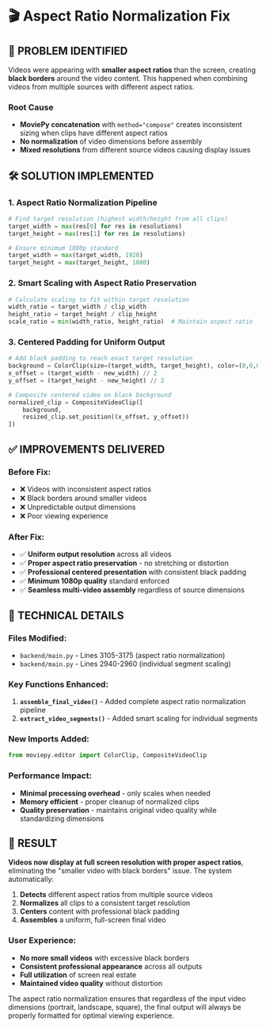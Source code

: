 # 🎬 Aspect Ratio Normalization Fix

## 🚨 **PROBLEM IDENTIFIED**
Videos were appearing with **smaller aspect ratios** than the screen, creating **black borders** around the video content. This happened when combining videos from multiple sources with different aspect ratios.

### Root Cause
- **MoviePy concatenation** with `method="compose"` creates inconsistent sizing when clips have different aspect ratios
- **No normalization** of video dimensions before assembly
- **Mixed resolutions** from different source videos causing display issues

## 🛠️ **SOLUTION IMPLEMENTED**

### 1. **Aspect Ratio Normalization Pipeline**
```python
# Find target resolution (highest width/height from all clips)
target_width = max(res[0] for res in resolutions)
target_height = max(res[1] for res in resolutions)

# Ensure minimum 1080p standard
target_width = max(target_width, 1920)
target_height = max(target_height, 1080)
```

### 2. **Smart Scaling with Aspect Ratio Preservation**
```python
# Calculate scaling to fit within target resolution
width_ratio = target_width / clip_width
height_ratio = target_height / clip_height
scale_ratio = min(width_ratio, height_ratio)  # Maintain aspect ratio
```

### 3. **Centered Padding for Uniform Output**
```python
# Add black padding to reach exact target resolution
background = ColorClip(size=(target_width, target_height), color=(0,0,0))
x_offset = (target_width - new_width) // 2
y_offset = (target_height - new_height) // 2

# Composite centered video on black background
normalized_clip = CompositeVideoClip([
    background,
    resized_clip.set_position((x_offset, y_offset))
])
```

## ✅ **IMPROVEMENTS DELIVERED**

### **Before Fix:**
- ❌ Videos with inconsistent aspect ratios
- ❌ Black borders around smaller videos
- ❌ Unpredictable output dimensions
- ❌ Poor viewing experience

### **After Fix:**
- ✅ **Uniform output resolution** across all videos
- ✅ **Proper aspect ratio preservation** - no stretching or distortion
- ✅ **Professional centered presentation** with consistent black padding
- ✅ **Minimum 1080p quality** standard enforced
- ✅ **Seamless multi-video assembly** regardless of source dimensions

## 🔧 **TECHNICAL DETAILS**

### **Files Modified:**
- `backend/main.py` - Lines 3105-3175 (aspect ratio normalization)
- `backend/main.py` - Lines 2940-2960 (individual segment scaling)

### **Key Functions Enhanced:**
1. **`assemble_final_video()`** - Added complete aspect ratio normalization pipeline
2. **`extract_video_segments()`** - Added smart scaling for individual segments

### **New Imports Added:**
```python
from moviepy.editor import ColorClip, CompositeVideoClip
```

### **Performance Impact:**
- **Minimal processing overhead** - only scales when needed
- **Memory efficient** - proper cleanup of normalized clips
- **Quality preservation** - maintains original video quality while standardizing dimensions

## 🎯 **RESULT**
**Videos now display at full screen resolution with proper aspect ratios**, eliminating the "smaller video with black borders" issue. The system automatically:

1. **Detects** different aspect ratios from multiple source videos
2. **Normalizes** all clips to a consistent target resolution  
3. **Centers** content with professional black padding
4. **Assembles** a uniform, full-screen final video

### **User Experience:**
- **No more small videos** with excessive black borders
- **Consistent professional appearance** across all outputs
- **Full utilization** of screen real estate
- **Maintained video quality** without distortion

The aspect ratio normalization ensures that regardless of the input video dimensions (portrait, landscape, square), the final output will always be properly formatted for optimal viewing experience. 